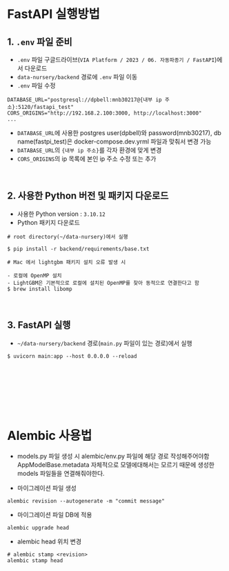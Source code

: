 # FastAPI 실행방법

## 1. `.env` 파일 준비

- `.env` 파일 구글드라이브(`VIA Platform / 2023 / 06. 자동파종기 / FastAPI`)에서 다운로드
- `data-nursery/backend` 경로에 `.env` 파일 이동
- `.env` 파일 수정

```
DATABASE_URL="postgresql://dpbell:mnb30217@{내부 ip 주소}:5120/fastapi_test"
CORS_ORIGINS="http://192.168.2.100:3000, http://localhost:3000"
...
```

- `DATABASE_URL`에 사용한 postgres user(dpbell)와 password(mnb30217), db name(fastpi_test)은 docker-compose.dev.yrml 파일과 맞춰서 변경 가능
- `DATABASE_URL`의 `{내부 ip 주소}`를 각자 환경에 맞게 변경
- `CORS_ORIGINS`의 ip 목록에 본인 ip 주소 수정 또는 추가

<br/>

## 2. 사용한 Python 버전 및 패키지 다운로드

- 사용한 Python version : `3.10.12`
- Python 패키지 다운로드

```
# root directory(~/data-nursery)에서 실행

$ pip install -r backend/requirements/base.txt

# Mac 에서 lightgbm 패키지 설치 오류 발생 시

- 로컬에 OpenMP 설치
- LightGBM은 기본적으로 로컬에 설치된 OpenMP를 찾아 동적으로 연결한다고 함
$ brew install libomp
```

<br/>

## 3. FastAPI 실행

- `~/data-nursery/backend` 경로(`main.py` 파일이 있는 경로)에서 실행

```
$ uvicorn main:app --host 0.0.0.0 --reload
```

<br/>
<br/>
<br/>
<br/>
<br/>
<br/>

# Alembic 사용법

- models.py 파일 생성 시 alembic/env.py 파일에 해당 경로 작성해주어야함
  AppModelBase.metadata 자체적으로 모델에대해서는 모르기 때문에 생성한 models 파일들을 연결해줘야한다.

- 마이그레이션 파일 생성

```
alembic revision --autogenerate -m "commit message"
```

- 마이그레이션 파일 DB에 적용

```
alembic upgrade head
```

- alembic head 위치 변경

```
# alembic stamp <revision>
alembic stamp head
```
